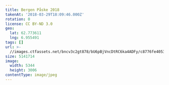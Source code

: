 ```yaml
---
title: Bergen Påske 2018
takenAt: '2018-03-29T18:09:46.000Z'
rotation: 0
license: CC BY-ND 3.0
geo:
  lat: 62.773611
  lng: 6.955491
tags: []
url: >-
  //images.ctfassets.net/bncv3c2gt878/bU6pBjVncDtRC6ka4ADFy/c8776fe405309cb1195edff1f9efe3ce/bergen-pske-2018_40282870045_o
size: 5141714
image:
  width: 5344
  height: 3006
contentType: image/jpeg
---
```


